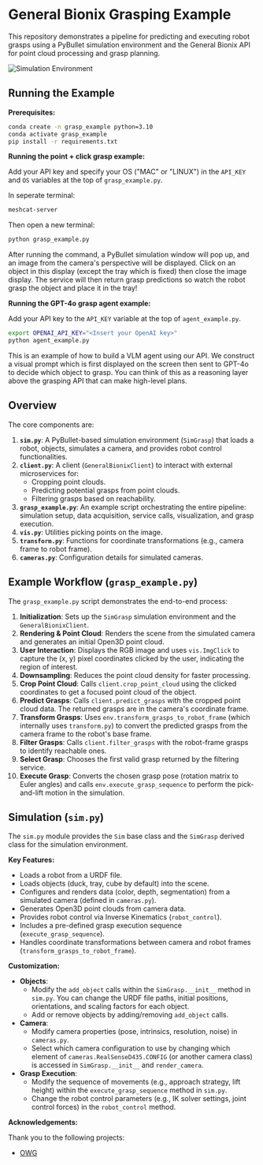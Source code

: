 # General Bionix Grasping Example

This repository demonstrates a pipeline for predicting and executing robot grasps using a PyBullet simulation environment and the General Bionix API for point cloud processing and grasp planning.

![Simulation Environment](assets/sim.png)




## Running the Example

**Prerequisites:**


```bash
conda create -n grasp_example python=3.10
conda activate grasp_example
pip install -r requirements.txt
```

**Running the point + click grasp example:**


Add your API key and specify your OS ("MAC" or "LINUX") in the `API_KEY` and `OS` variables at the top of `grasp_example.py`.


In seperate terminal:
```bash
meshcat-server
```

Then open a new terminal:
```bash
python grasp_example.py
```
After running the command, a PyBullet simulation window will pop up, and an image from the camera's perspective will be displayed. Click on an object in this display (except the tray which is fixed) then close the image display. The service will then return grasp predictions so watch the robot grasp the object and place it in the tray!


**Running the GPT-4o grasp agent example:**

Add your API key to the `API_KEY` variable at the top of `agent_example.py`.

```bash
export OPENAI_API_KEY="<Insert your OpenAI key>"
python agent_example.py
```

This is an example of how to build a VLM agent using our API. We construct a visual prompt which is first displayed on the screen then sent to GPT-4o to decide which object to grasp. You can think of this as a reasoning layer above the grasping API that can make high-level plans.  


## Overview

The core components are:

1.  **`sim.py`**: A PyBullet-based simulation environment (`SimGrasp`) that loads a robot, objects, simulates a camera, and provides robot control functionalities.
2.  **`client.py`**: A client (`GeneralBionixClient`) to interact with external microservices for:
    *   Cropping point clouds.
    *   Predicting potential grasps from point clouds.
    *   Filtering grasps based on reachability.
3.  **`grasp_example.py`**: An example script orchestrating the entire pipeline: simulation setup, data acquisition, service calls, visualization, and grasp execution.
4.  **`vis.py`**: Utilities picking points on the image.
5.  **`transform.py`**: Functions for coordinate transformations (e.g., camera frame to robot frame).
6.  **`cameras.py`**: Configuration details for simulated cameras.


## Example Workflow (`grasp_example.py`)

The `grasp_example.py` script demonstrates the end-to-end process:

1.  **Initialization**: Sets up the `SimGrasp` simulation environment and the `GeneralBionixClient`.
2.  **Rendering & Point Cloud**: Renders the scene from the simulated camera and generates an initial Open3D point cloud.
3.  **User Interaction**: Displays the RGB image and uses `vis.ImgClick` to capture the (x, y) pixel coordinates clicked by the user, indicating the region of interest.
4.  **Downsampling**: Reduces the point cloud density for faster processing.
5.  **Crop Point Cloud**: Calls `client.crop_point_cloud` using the clicked coordinates to get a focused point cloud of the object.
6.  **Predict Grasps**: Calls `client.predict_grasps` with the cropped point cloud data. The returned grasps are in the camera's coordinate frame.
7.  **Transform Grasps**: Uses `env.transform_grasps_to_robot_frame` (which internally uses `transform.py`) to convert the predicted grasps from the camera frame to the robot's base frame.
8.  **Filter Grasps**: Calls `client.filter_grasps` with the robot-frame grasps to identify reachable ones.
9.  **Select Grasp**: Chooses the first valid grasp returned by the filtering service.
10. **Execute Grasp**: Converts the chosen grasp pose (rotation matrix to Euler angles) and calls `env.execute_grasp_sequence` to perform the pick-and-lift motion in the simulation.

## Simulation (`sim.py`)

The `sim.py` module provides the `Sim` base class and the `SimGrasp` derived class for the simulation environment.

**Key Features:**

*   Loads a robot from a URDF file.
*   Loads objects (duck, tray, cube by default) into the scene.
*   Configures and renders data (color, depth, segmentation) from a simulated camera (defined in `cameras.py`).
*   Generates Open3D point clouds from camera data.
*   Provides robot control via Inverse Kinematics (`robot_control`).
*   Includes a pre-defined grasp execution sequence (`execute_grasp_sequence`).
*   Handles coordinate transformations between camera and robot frames (`transform_grasps_to_robot_frame`).

**Customization:**

*   **Objects**:
    *   Modify the `add_object` calls within the `SimGrasp.__init__` method in `sim.py`. You can change the URDF file paths, initial positions, orientations, and scaling factors for each object.
    *   Add or remove objects by adding/removing `add_object` calls.
*   **Camera**:
    *   Modify camera properties (pose, intrinsics, resolution, noise) in `cameras.py`.
    *   Select which camera configuration to use by changing which element of `cameras.RealSenseD435.CONFIG` (or another camera class) is accessed in `SimGrasp.__init__` and `render_camera`.
*   **Grasp Execution**:
    *   Modify the sequence of movements (e.g., approach strategy, lift height) within the `execute_grasp_sequence` method in `sim.py`.
    *   Change the robot control parameters (e.g., IK solver settings, joint control forces) in the `robot_control` method.

**Acknowledgements:**

Thank you to the following projects:
- [OWG](https://github.com/gtziafas/OWG)
